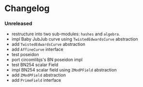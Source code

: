 # Changelog

### Unreleased

- restructure into two sub-modules: `hashes` and `algebra`.
- impl Baby JubJub curve using `TwistedEdwardsCurve` abstraction
- add `TwistedEdwardsCurve` abstraction
- add `AffineCurve` interface
- test poseidon
- port circomlibjs's BN poseidon impl
- test BN254 scalar Field
- impl BN254 scalar field using `ZModPField` abstraction
- add `ZModPField` abstraction
- add `PrimeField` interface
